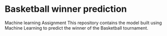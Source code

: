 # Basketball winner prediction

Machine learning Assignment
This repository contains the model built using Machine Learning to predict the winner of the Basketball tournament.

